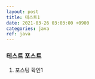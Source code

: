 ```yaml
---
layout: post
title: 테스트1
date: 2021-03-26 03:03:00 +0900
categories: java
ref: java
---
```

### 테스트 포스트
1) 포스팅 확인1